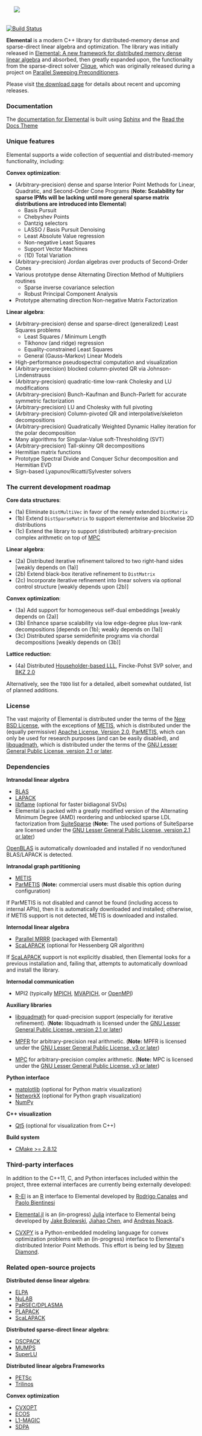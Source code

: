 <p align="left" style="padding: 20px">
<img src="http://libelemental.org/_static/elemental.png">
</p>

[![Build Status](https://api.travis-ci.org/elemental/Elemental.svg?branch=master)](https://travis-ci.org/elemental/Elemental)

**Elemental** is a modern C++ library for distributed-memory dense and
sparse-direct linear algebra and optimization.
The library was initially released in
[Elemental: A new framework for distributed memory dense linear algebra](https://dl.acm.org/citation.cfm?doid=2427023.2427030)
and absorbed, then greatly expanded upon, the functionality from the 
sparse-direct solver [Clique](http://www.github.com/poulson/Clique.git), which 
was originally released during a project on [Parallel Sweeping Preconditioners](http://epubs.siam.org/doi/abs/10.1137/120871985).

Please visit [the download page](http://libelemental.org/download/) for
details about recent and upcoming releases.

### Documentation

The [documentation for Elemental](http://libelemental.org/documentation) is built using [Sphinx](http://sphinx.pocoo.org) and the [Read the Docs Theme](http://docs.readthedocs.org/en/latest/theme.html)

### Unique features

Elemental supports a wide collection of sequential and distributed-memory
functionality, including:

**Convex optimization**:
* (Arbitrary-precision) dense and sparse Interior Point Methods for
  Linear, Quadratic, and Second-Order Cone Programs (**Note: Scalability for sparse IPMs will be lacking until more general sparse matrix distributions are introduced into Elemental**)
    - Basis Pursuit
    - Chebyshev Points
    - Dantzig selectors
    - LASSO / Basis Pursuit Denoising
    - Least Absolute Value regression
    - Non-negative Least Squares
    - Support Vector Machines
    - (1D) Total Variation
* (Arbitrary-precision) Jordan algebras over products of Second-Order Cones
* Various prototype dense Alternating Direction Method of Multipliers routines
    - Sparse inverse covariance selection
    - Robust Principal Component Analysis
* Prototype alternating direction Non-negative Matrix Factorization

**Linear algebra**:
* (Arbitrary-precision) dense and sparse-direct (generalized) Least Squares
  problems
    - Least Squares / Minimum Length
    - Tikhonov (and ridge) regression
    - Equality-constrained Least Squares
    - General (Gauss-Markov) Linear Models
* High-performance pseudospectral computation and visualization
* (Arbitrary-precision) blocked column-pivoted QR via Johnson-Lindenstrauss
* (Arbitrary-precision) quadratic-time low-rank Cholesky and LU modifications
* (Arbitrary-precision) Bunch-Kaufman and Bunch-Parlett for accurate symmetric
  factorization
* (Arbitrary-precision) LU and Cholesky with full pivoting
* (Arbitrary-precision) Column-pivoted QR and
  interpolative/skeleton decompositions
* (Arbitrary-precision) Quadratically Weighted Dynamic Halley iteration for
  the polar decomposition
* Many algorithms for Singular-Value soft-Thresholding (SVT)
* (Arbitrary-precision) Tall-skinny QR decompositions
* Hermitian matrix functions
* Prototype Spectral Divide and Conquer Schur decomposition and Hermitian EVD
* Sign-based Lyapunov/Ricatti/Sylvester solvers

### The current development roadmap

**Core data structures**:
* (1a) Eliminate `DistMultiVec` in favor of the newly extended `DistMatrix`
* (1b) Extend `DistSparseMatrix` to support elementwise and blockwise 2D distributions
* (1c) Extend the library to support (distributed) arbitrary-precision complex
  arithmetic on top of [MPC](http://www.multiprecision.org/index.php?prog=mpc)

**Linear algebra**:
* (2a) Distributed iterative refinement tailored to two right-hand sides \[weakly depends on (1a)\]
* (2b) Extend black-box iterative refinement to `DistMatrix`
* (2c) Incorporate iterative refinement into linear solvers via optional control
  structure \[weakly depends upon (2b)\]

**Convex optimization**:
* (3a) Add support for homogeneous self-dual embeddings \[weakly depends on (2a)\]
* (3b) Enhance sparse scalability via low edge-degree plus low-rank 
  decompositions \[depends on (1b); weakly depends on (1a)\]
* (3c) Distributed sparse semidefinite programs via chordal decompositions \[weakly depends on (3b)\]

**Lattice reduction**:
* (4a) Distributed [Householder-based LLL](http://perso.ens-lyon.fr/damien.stehle/HLLL.html), Fincke-Pohst SVP solver, and [BKZ 2.0](http://link.springer.com/chapter/10.1007%2F978-3-642-25385-0_1)

Alternatively, see the `TODO` list for a detailed, albeit somewhat outdated,
list of planned additions.

### License

The vast majority of Elemental is distributed under the terms of the
[New BSD License](http://www.opensource.org/licenses/bsd-license.php),
with the exceptions of
[METIS](http://glaros.dtc.umn.edu/gkhome/metis/metis/overview),
which is distributed under the (equally permissive)
[Apache License, Version 2.0](http://www.apache.org/licenses/LICENSE-2.0.html),
[ParMETIS](http://glaros.dtc.umn.edu/gkhome/metis/parmetis/overview), which
can only be used for research purposes (and can be easily disabled), and 
[libquadmath](https://gcc.gnu.org/onlinedocs/libquadmath/), which is 
distributed under the terms of the [GNU Lesser General Public License, version 2.1 or later](http://www.gnu.org/licenses/old-licenses/lgpl-2.1.en.html).

### Dependencies

**Intranodal linear algebra**

* [BLAS](http://netlib.org/blas)
* [LAPACK](http://netlib.org/lapack)
* [libflame](http://www.cs.utexas.edu/~flame/web/libFLAME.html) (optional for faster bidiagonal SVDs)
* Elemental is packed with a greatly modified version of the Alternating
  Minimum Degree (AMD) reordering and unblocked sparse LDL factorization from
  [SuiteSparse](http://faculty.cse.tamu.edu/davis/suitesparse.html) (**Note:** The used portions of SuiteSparse are licensed under the [GNU Lesser General Public License, version 2.1 or later](http://www.gnu.org/licenses/old-licenses/lgpl-2.1.en.html))

[OpenBLAS](http://www.openblas.net) is automatically downloaded and installed
if no vendor/tuned BLAS/LAPACK is detected.

**Intranodal graph partitioning**

* [METIS](http://glaros.dtc.umn.edu/gkhome/metis/metis/overview)
* [ParMETIS](http://glaros.dtc.umn.edu/gkhome/metis/parmetis/overview) (**Note:** commercial users must disable this option during configuration)

If ParMETIS is not disabled and cannot be found (including access to internal APIs), then it is automatically downloaded and installed;
otherwise, if METIS support is not detected, METIS is downloaded and installed.

**Internodal linear algebra**

* [Parallel MRRR](https://code.google.com/p/pmrrr/) (packaged with Elemental)
* [ScaLAPACK](http://netlib.org/scalapack) (optional for Hessenberg QR algorithm)

If [ScaLAPACK](http://www.netlib.org/scalapack) support is not explicitly 
disabled, then Elemental looks for a previous installation and, failing that,
attempts to automatically download and install the library.

**Internodal communication**

* MPI2 (typically [MPICH](http://www.mpich.org/), [MVAPICH](http://mvapich.cse.ohio-state.edu/), or [OpenMPI](http://www.open-mpi.org/))

**Auxiliary libraries**

* [libquadmath](https://gcc.gnu.org/onlinedocs/libquadmath/) for quad-precision support (especially for iterative refinement). (**Note:** libquadmath is licensed under the [GNU Lesser General Public License, version 2.1 or later](http://www.gnu.org/licenses/old-licenses/lgpl-2.1.en.html))

* [MPFR](http://www.mpfr.org/) for arbitrary-precision real arithmetic. (**Note:** MPFR is licensed under the [GNU Lesser General Public License, v3 or later](http://www.gnu.org/copyleft/lesser.html))

* [MPC](http://www.multiprecision.org/index.php?prog=mpc) for arbitrary-precision complex arithmetic. (**Note:** MPC is licensed under the [GNU Lesser General Public License, v3 or later](http://www.gnu.org/copyleft/lesser.html))

**Python interface**

* [matplotlib](http://matplotlib.org/) (optional for Python matrix visualization)
* [NetworkX](https://networkx.github.io/) (optional for Python graph visualization)
* [NumPy](http://www.numpy.org/)

**C++ visualization**

* [Qt5](http://qt-project.org/qt5) (optional for visualization from C++)

**Build system**

* [CMake >= 2.8.12](http://www.cmake.org/)

### Third-party interfaces

In addition to the C++11, C, and Python interfaces included within the project,
three external interfaces are currently being externally developed:

* [R-El](https://github.com/rocanale/R-Elemental) is an [R](http://www.r-project.org) interface to Elemental developed by [Rodrigo Canales](https://github.com/rocanale) and [Paolo Bientinesi](http://hpac.rwth-aachen.de/~pauldj/)

* [Elemental.jl](https://github.com/JuliaParallel/Elemental.jl) is an (in-progress) [Julia](http://julialang.org) interface to Elemental being developed by [Jake Bolewski](https://github.com/jakebolewski), [Jiahao Chen](https://jiahao.github.io), and [Andreas Noack](http://andreasnoack.github.io/academiccv.html).

* [CVXPY](https://github.com/cvxgrp/cvxpy) is a Python-embedded modeling language for convex optimization problems with an (in-progress) interface to Elemental's distributed Interior Point Methods. This effort is being led by [Steven Diamond](http://web.stanford.edu/~stevend2/).

### Related open-source projects

**Distributed dense linear algebra**:

* [ELPA](http://elpa.rzg.mpg.de)
* [NuLAB](https://github.com/solomonik/NuLAB)
* [PaRSEC/DPLASMA](http://icl.eecs.utk.edu/projectsdev/parsec/index.html)
* [PLAPACK](http://www.cs.utexas.edu/~plapack)
* [ScaLAPACK](http://www.netlib.org/scalapack)

**Distributed sparse-direct linear algebra**:

* [DSCPACK](http://www.cse.psu.edu/~raghavan/Dscpack/)
* [MUMPS](http://mumps.enseeiht.fr/)
* [SuperLU](http://crd-legacy.lbl.gov/~xiaoye/SuperLU/)

**Distributed linear algebra Frameworks**

* [PETSc](https://www.mcs.anl.gov/petsc/)
* [Trilinos](http://trilinos.sandia.gov)

**Convex optimization**

* [CVXOPT](http://cvxopt.org/)
* [ECOS](https://github.com/embotech/ecos)
* [L1-MAGIC](http://users.ece.gatech.edu/~justin/l1magic/)
* [SDPA](http://sdpa.sourceforge.net/index.html)

